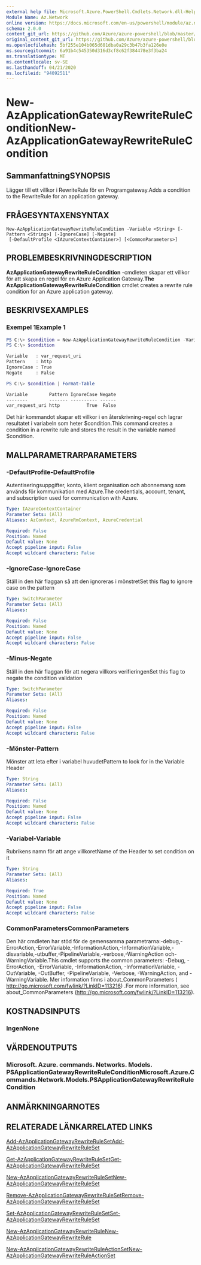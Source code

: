 ```yaml
---
external help file: Microsoft.Azure.PowerShell.Cmdlets.Network.dll-Help.xml
Module Name: Az.Network
online version: https://docs.microsoft.com/en-us/powershell/module/az.network/new-azapplicationgatewayrewriterulecondition
schema: 2.0.0
content_git_url: https://github.com/Azure/azure-powershell/blob/master/src/Network/Network/help/New-AzApplicationGatewayRewriteRuleCondition.md
original_content_git_url: https://github.com/Azure/azure-powershell/blob/master/src/Network/Network/help/New-AzApplicationGatewayRewriteRuleCondition.md
ms.openlocfilehash: 5bf255e104b065d601dba0a29c3b47b3fa126e0e
ms.sourcegitcommit: 6a91b4c545350d316d3cf8c62f384478e3f3ba24
ms.translationtype: MT
ms.contentlocale: sv-SE
ms.lasthandoff: 04/21/2020
ms.locfileid: "94092511"
---
```

# <span data-ttu-id="c7a8a-101">New-AzApplicationGatewayRewriteRuleCondition</span><span class="sxs-lookup"><span data-stu-id="c7a8a-101">New-AzApplicationGatewayRewriteRuleCondition</span></span>

## <span data-ttu-id="c7a8a-102">Sammanfattning</span><span class="sxs-lookup"><span data-stu-id="c7a8a-102">SYNOPSIS</span></span>
<span data-ttu-id="c7a8a-103">Lägger till ett villkor i RewriteRule för en Programgateway.</span><span class="sxs-lookup"><span data-stu-id="c7a8a-103">Adds a condition to the RewriteRule for an application gateway.</span></span>

## <span data-ttu-id="c7a8a-104">FRÅGESYNTAXEN</span><span class="sxs-lookup"><span data-stu-id="c7a8a-104">SYNTAX</span></span>

```
New-AzApplicationGatewayRewriteRuleCondition -Variable <String> [-Pattern <String>] [-IgnoreCase] [-Negate]
 [-DefaultProfile <IAzureContextContainer>] [<CommonParameters>]
```

## <span data-ttu-id="c7a8a-105">PROBLEMBESKRIVNING</span><span class="sxs-lookup"><span data-stu-id="c7a8a-105">DESCRIPTION</span></span>
<span data-ttu-id="c7a8a-106">**AzApplicationGatewayRewriteRuleCondition** -cmdleten skapar ett villkor för att skapa en regel för en Azure Application Gateway.</span><span class="sxs-lookup"><span data-stu-id="c7a8a-106">**The AzApplicationGatewayRewriteRuleCondition** cmdlet creates a rewrite rule condition for an Azure application gateway.</span></span>

## <span data-ttu-id="c7a8a-107">BESKRIVS</span><span class="sxs-lookup"><span data-stu-id="c7a8a-107">EXAMPLES</span></span>

### <span data-ttu-id="c7a8a-108">Exempel 1</span><span class="sxs-lookup"><span data-stu-id="c7a8a-108">Example 1</span></span>
```powershell
PS C:\> $condition = New-AzApplicationGatewayRewriteRuleCondition -Variable "var_request_uri" -Pattern "http" -IgnoreCase
PS C:\> $condition

Variable   : var_request_uri
Pattern    : http
IgnoreCase : True
Negate     : False

PS C:\> $condition | Format-Table

Variable        Pattern IgnoreCase Negate
--------        ------- ---------- ------
var_request_uri http          True  False
```
<span data-ttu-id="c7a8a-109">Det här kommandot skapar ett villkor i en återskrivning-regel och lagrar resultatet i variabeln som heter $condition.</span><span class="sxs-lookup"><span data-stu-id="c7a8a-109">This command creates a condition in a rewrite rule and stores the result in the variable named $condition.</span></span>

## <span data-ttu-id="c7a8a-110">MALLPARAMETRAR</span><span class="sxs-lookup"><span data-stu-id="c7a8a-110">PARAMETERS</span></span>

### <span data-ttu-id="c7a8a-111">-DefaultProfile</span><span class="sxs-lookup"><span data-stu-id="c7a8a-111">-DefaultProfile</span></span>
<span data-ttu-id="c7a8a-112">Autentiseringsuppgifter, konto, klient organisation och abonnemang som används för kommunikation med Azure.</span><span class="sxs-lookup"><span data-stu-id="c7a8a-112">The credentials, account, tenant, and subscription used for communication with Azure.</span></span>

```yaml
Type: IAzureContextContainer
Parameter Sets: (All)
Aliases: AzContext, AzureRmContext, AzureCredential

Required: False
Position: Named
Default value: None
Accept pipeline input: False
Accept wildcard characters: False
```

### <span data-ttu-id="c7a8a-113">-IgnoreCase</span><span class="sxs-lookup"><span data-stu-id="c7a8a-113">-IgnoreCase</span></span>
<span data-ttu-id="c7a8a-114">Ställ in den här flaggan så att den ignoreras i mönstret</span><span class="sxs-lookup"><span data-stu-id="c7a8a-114">Set this flag to ignore case on the pattern</span></span>

```yaml
Type: SwitchParameter
Parameter Sets: (All)
Aliases:

Required: False
Position: Named
Default value: None
Accept pipeline input: False
Accept wildcard characters: False
```

### <span data-ttu-id="c7a8a-115">-Minus</span><span class="sxs-lookup"><span data-stu-id="c7a8a-115">-Negate</span></span>
<span data-ttu-id="c7a8a-116">Ställ in den här flaggan för att negera villkors verifieringen</span><span class="sxs-lookup"><span data-stu-id="c7a8a-116">Set this flag to negate the condition validation</span></span>

```yaml
Type: SwitchParameter
Parameter Sets: (All)
Aliases:

Required: False
Position: Named
Default value: None
Accept pipeline input: False
Accept wildcard characters: False
```

### <span data-ttu-id="c7a8a-117">-Mönster</span><span class="sxs-lookup"><span data-stu-id="c7a8a-117">-Pattern</span></span>
<span data-ttu-id="c7a8a-118">Mönster att leta efter i variabel huvudet</span><span class="sxs-lookup"><span data-stu-id="c7a8a-118">Pattern to look for in the Variable Header</span></span>

```yaml
Type: String
Parameter Sets: (All)
Aliases:

Required: False
Position: Named
Default value: None
Accept pipeline input: False
Accept wildcard characters: False
```

### <span data-ttu-id="c7a8a-119">-Variabel</span><span class="sxs-lookup"><span data-stu-id="c7a8a-119">-Variable</span></span>
<span data-ttu-id="c7a8a-120">Rubrikens namn för att ange villkoret</span><span class="sxs-lookup"><span data-stu-id="c7a8a-120">Name of the Header to set condition on it</span></span>

```yaml
Type: String
Parameter Sets: (All)
Aliases:

Required: True
Position: Named
Default value: None
Accept pipeline input: False
Accept wildcard characters: False
```

### <span data-ttu-id="c7a8a-121">CommonParameters</span><span class="sxs-lookup"><span data-stu-id="c7a8a-121">CommonParameters</span></span>
<span data-ttu-id="c7a8a-122">Den här cmdleten har stöd för de gemensamma parametrarna:-debug,-ErrorAction,-ErrorVariable,-InformationAction,-InformationVariable,-disvariable,-utbuffer,-PipelineVariable,-verbose,-WarningAction och-WarningVariable.</span><span class="sxs-lookup"><span data-stu-id="c7a8a-122">This cmdlet supports the common parameters: -Debug, -ErrorAction, -ErrorVariable, -InformationAction, -InformationVariable, -OutVariable, -OutBuffer, -PipelineVariable, -Verbose, -WarningAction, and -WarningVariable.</span></span>
<span data-ttu-id="c7a8a-123">Mer information finns i about_CommonParameters ( http://go.microsoft.com/fwlink/?LinkID=113216) .</span><span class="sxs-lookup"><span data-stu-id="c7a8a-123">For more information, see about_CommonParameters (http://go.microsoft.com/fwlink/?LinkID=113216).</span></span>

## <span data-ttu-id="c7a8a-124">KOSTNADS</span><span class="sxs-lookup"><span data-stu-id="c7a8a-124">INPUTS</span></span>

### <span data-ttu-id="c7a8a-125">Ingen</span><span class="sxs-lookup"><span data-stu-id="c7a8a-125">None</span></span>

## <span data-ttu-id="c7a8a-126">VÄRDEN</span><span class="sxs-lookup"><span data-stu-id="c7a8a-126">OUTPUTS</span></span>

### <span data-ttu-id="c7a8a-127">Microsoft. Azure. commands. Networks. Models. PSApplicationGatewayRewriteRuleCondition</span><span class="sxs-lookup"><span data-stu-id="c7a8a-127">Microsoft.Azure.Commands.Network.Models.PSApplicationGatewayRewriteRuleCondition</span></span>

## <span data-ttu-id="c7a8a-128">ANMÄRKNINGAR</span><span class="sxs-lookup"><span data-stu-id="c7a8a-128">NOTES</span></span>

## <span data-ttu-id="c7a8a-129">RELATERADE LÄNKAR</span><span class="sxs-lookup"><span data-stu-id="c7a8a-129">RELATED LINKS</span></span>
[<span data-ttu-id="c7a8a-130">Add-AzApplicationGatewayRewriteRuleSet</span><span class="sxs-lookup"><span data-stu-id="c7a8a-130">Add-AzApplicationGatewayRewriteRuleSet</span></span>](./Add-AzApplicationGatewayRewriteRuleSet.md)

[<span data-ttu-id="c7a8a-131">Get-AzApplicationGatewayRewriteRuleSet</span><span class="sxs-lookup"><span data-stu-id="c7a8a-131">Get-AzApplicationGatewayRewriteRuleSet</span></span>](./Get-AzApplicationGatewayRewriteRuleSet.md)

[<span data-ttu-id="c7a8a-132">New-AzApplicationGatewayRewriteRuleSet</span><span class="sxs-lookup"><span data-stu-id="c7a8a-132">New-AzApplicationGatewayRewriteRuleSet</span></span>](./New-AzApplicationGatewayRewriteRuleSet.md)

[<span data-ttu-id="c7a8a-133">Remove-AzApplicationGatewayRewriteRuleSet</span><span class="sxs-lookup"><span data-stu-id="c7a8a-133">Remove-AzApplicationGatewayRewriteRuleSet</span></span>](./Remove-AzApplicationGatewayRewriteRuleSet.md)

[<span data-ttu-id="c7a8a-134">Set-AzApplicationGatewayRewriteRuleSet</span><span class="sxs-lookup"><span data-stu-id="c7a8a-134">Set-AzApplicationGatewayRewriteRuleSet</span></span>](./Set-AzApplicationGatewayRewriteRuleSet.md)

[<span data-ttu-id="c7a8a-135">New-AzApplicationGatewayRewriteRule</span><span class="sxs-lookup"><span data-stu-id="c7a8a-135">New-AzApplicationGatewayRewriteRule</span></span>](./New-AzApplicationGatewayRewriteRule.md)

[<span data-ttu-id="c7a8a-136">New-AzApplicationGatewayRewriteRuleActionSet</span><span class="sxs-lookup"><span data-stu-id="c7a8a-136">New-AzApplicationGatewayRewriteRuleActionSet</span></span>](./New-AzApplicationGatewayRewriteRuleActionSet.md)
